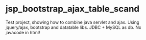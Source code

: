 # jsp_bootstrap_ajax_table_scand
Test project, showing how to combine java servlet and ajax.
Using jquery/ajax, bootstrap and datatable libs.
JDBC + MySQL as db.
No javacode in html!
